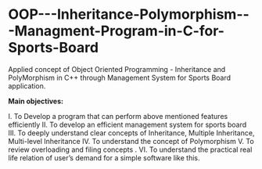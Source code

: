 # OOP---Inheritance-Polymorphism---Managment-Program-in-C-for-Sports-Board
Applied concept of Object Oriented Programming - Inheritance and PolyMorphism in C++ through Management System for Sports Board application.

**Main objectives:**

I.	To Develop a program that can perform above mentioned features efficiently
II.	To develop an efficient management system for sports board
III.	To deeply understand clear concepts of Inheritance, Multiple Inheritance, Multi-level Inheritance
IV.	To understand the concept of Polymorphism
V.	To review overloading and filing concepts .
VI.	To understand the practical real life relation of user’s demand for a simple software like this.
